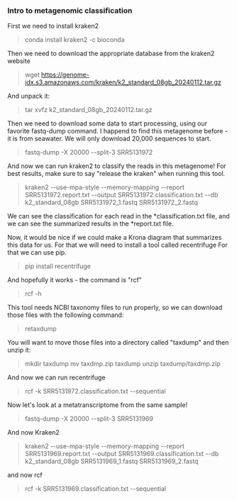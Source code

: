 

### Intro to metagenomic classification ###

First we need to install kraken2

> conda install kraken2 -c bioconda

Then we need to download the appropriate database from the kraken2 website

> wget https://genome-idx.s3.amazonaws.com/kraken/k2_standard_08gb_20240112.tar.gz

And unpack it:

> tar xvfz k2_standard_08gb_20240112.tar.gz

Then we need to download some data to start processing, using our favorite fastq-dump command. I happend to find this metagenome before - it is from seawater. We will only download 20,000 sequences to start. 

> fastq-dump -X 20000 --split-3 SRR5131972

And now we can run kraken2 to classify the reads in this metagenome! For best results, make sure to say "release the kraken" when running this tool. 

> kraken2 --use-mpa-style --memory-mapping --report SRR5131972.report.txt --output SRR5131972.classification.txt --db k2_standard_08gb SRR5131972_1.fastq SRR5131972_2.fastq

We can see the classification for each read in the *classification.txt file, and we can see the summarized results in the *report.txt file. 

Now, it would be nice if we could make a Krona diagram that summarizes this data for us. For that we will need to install a tool called recentrifuge
For that we can use pip.

> pip install recentrifuge

And hopefully it works - the command is "rcf"

> rcf -h

This tool needs NCBI taxonomy files to run properly, so we can download those files with the following command:

> retaxdump 

You will want to move those files into a directory called "taxdump" and then unzip it:

> mkdir taxdump
> mv taxdmp.zip taxdump
> unzip taxdump/taxdmp.zip

And now we can run recentrifuge

> rcf -k SRR5131972.classification.txt --sequential

Now let's look at a metatranscriptome from the same sample!

> fastq-dump -X 20000 --split-3 SRR5131969

And now Kraken2

> kraken2 --use-mpa-style --memory-mapping --report SRR5131969.report.txt --output SRR5131969.classification.txt --db k2_standard_08gb SRR5131969_1.fastq SRR5131969_2.fastq

and now rcf

> rcf -k SRR5131969.classification.txt --sequential
